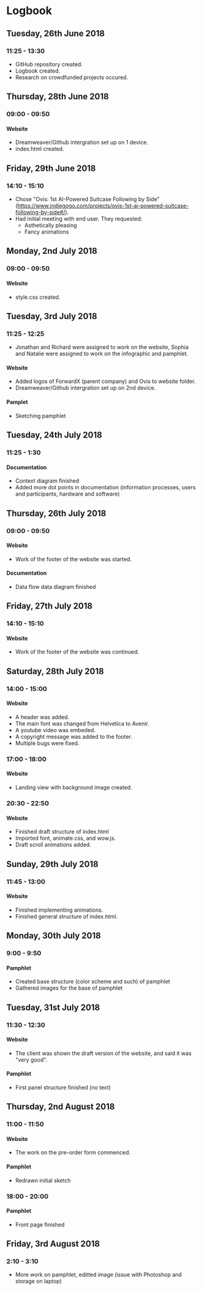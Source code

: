 # Logbook
## Tuesday, 26th June 2018
### 11:25 - 13:30
- GitHub repository created.
- Logbook created.
- Research on crowdfunded projects occured.

## Thursday, 28th June 2018
### 09:00 - 09:50
#### Website
- Dreamweaver/Github intergration set up on 1 device.
- index.html created.

## Friday, 29th June 2018
### 14:10 - 15:10
- Chose "Ovis: 1st AI-Powered Suitcase Following by Side" (https://www.indiegogo.com/projects/ovis-1st-ai-powered-suitcase-following-by-side#/).
- Had initial meeting with end user. They requested:
  - Asthetically pleasing
  - Fancy animations

## Monday, 2nd July 2018
### 09:00 - 09:50
#### Website
- style.css created.

## Tuesday, 3rd July 2018
### 11:25 - 12:25
- Jonathan and Richard were assigned to work on the website, Sophia and Natalie were assigned to work on the infographic and pamphlet.
#### Website
- Added logos of ForwardX (parent company) and Ovis to website folder.
- Dreamweaver/Github intergration set up on 2nd device.
#### Pamplet
- Sketching pamphlet

## Tuesday, 24th July 2018
### 11:25 - 1:30
#### Documentation
- Context diagram finished
- Added more dot points in documentation (information processes, users and participants, hardware and software)

## Thursday, 26th July 2018
### 09:00 - 09:50
#### Website
- Work of the footer of the website was started.
#### Documentation
- Data flow data diagram finished

## Friday, 27th July 2018
### 14:10 - 15:10
#### Website
- Work of the footer of the website was continued.

## Saturday, 28th July 2018
### 14:00 - 15:00
#### Website
- A header was added.
- The main font was changed from Helvetica to Avenir.
- A youtube video was embeded.
- A copyright message was added to the footer.
- Multiple bugs were fixed.

### 17:00 - 18:00
#### Website
- Landing view with background image created.

### 20:30 - 22:50
#### Website
- Finished draft structure of index.html
- Imported font, animate.css, and wow.js.
- Draft scroll animations added.

## Sunday, 29th July 2018
### 11:45 - 13:00
#### Website
- Finished implementing animations.
- Finished general structure of index.html.

## Monday, 30th July 2018
### 9:00 - 9:50
#### Pamphlet
- Created base structure (color scheme and such) of pamphlet
- Gathered images for the base of pamphlet

## Tuesday, 31st July 2018
### 11:30 - 12:30
#### Website
- The client was shown the draft version of the website, and said it was "very good".

#### Pamphlet
- First panel structure finished (no text)

## Thursday, 2nd August 2018
### 11:00 - 11:50
#### Website
- The work on the pre-order form commenced.
#### Pamphlet
- Redrawn initial sketch

### 18:00 - 20:00
#### Pamphlet
- Front page finished

## Friday, 3rd August 2018
### 2:10 - 3:10
- More work on pamphlet, editted image (issue with Photoshop and storage on laptop)
